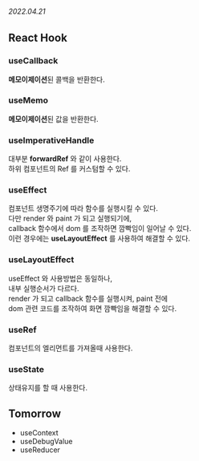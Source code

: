 ###### 2022.04.21

## React Hook

### useCallback 
**메모이제이션**된 콜백을 반환한다.  

### useMemo
**메모이제이션**된 값을 반환한다.  

### useImperativeHandle
대부분 **forwardRef** 와 같이 사용한다.         
하위 컴포넌트의 Ref 를 커스텀할 수 있다.    

### useEffect
컴포넌트 생명주기에 따라 함수를 실행시킬 수 있다.        
다만 render 와 paint 가 되고 실행되기에,        
callback 함수에서 dom 를 조작하면 깜빡임이 일어날 수 있다.          
이런 경우에는 **useLayoutEffect** 를 사용하여 해결할 수 있다.     

### useLayoutEffect
useEffect 와 사용방법은 동일하나,        
내부 실행순서가 다르다.        
render 가 되고 callback 함수를 실행시켜, paint 전에       
dom 관련 코드를 조작하여 화면 깜빡임을 해결할 수 있다.     

### useRef
컴포넌트의 엘리먼트를 가져올때 사용한다.    

### useState 
상태유지를 할 때 사용한다.


## Tomorrow
- useContext
- useDebugValue
- useReducer